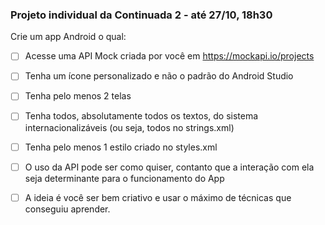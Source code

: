 ### Projeto individual da Continuada 2 - até 27/10, 18h30

Crie um app Android o qual:

- [ ] Acesse uma API Mock criada por você em https://mockapi.io/projects

- [ ] Tenha um ícone personalizado e não o padrão do Android Studio

- [ ] Tenha pelo menos 2 telas

- [ ] Tenha todos, absolutamente todos os textos, do sistema internacionalizáveis (ou seja, todos no strings.xml)

- [ ] Tenha pelo menos 1 estilo criado no styles.xml

- [ ] O uso da API pode ser como quiser, contanto que a interação com ela seja determinante para o funcionamento do App

- [ ] A ideia é você ser bem criativo e usar o máximo de técnicas que conseguiu aprender.
